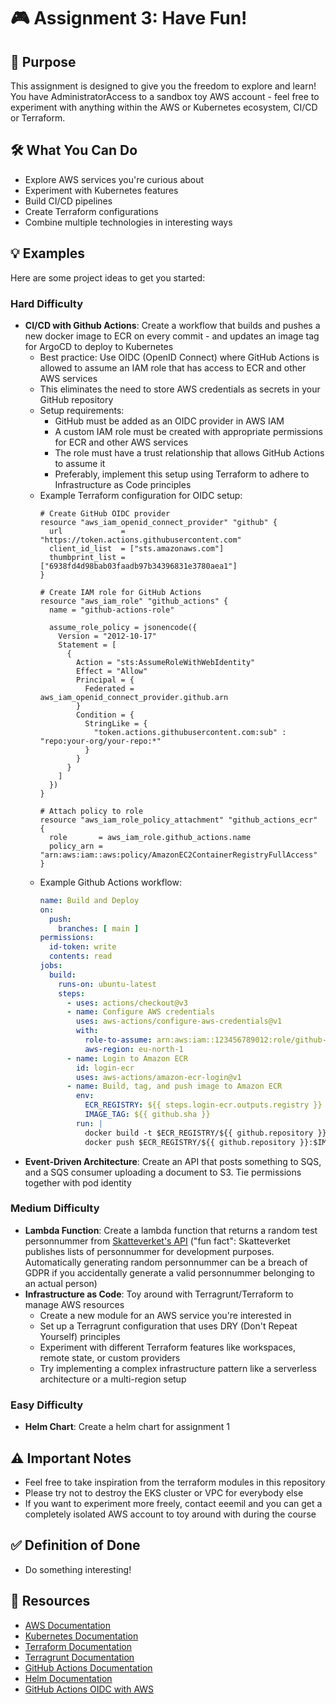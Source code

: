 # 🎮 Assignment 3: Have Fun!

## 🎯 Purpose
This assignment is designed to give you the freedom to explore and learn! You have AdministratorAccess to a sandbox toy AWS account - feel free to experiment with anything within the AWS or Kubernetes ecosystem, CI/CD or Terraform.

## 🛠️ What You Can Do
- Explore AWS services you're curious about
- Experiment with Kubernetes features
- Build CI/CD pipelines
- Create Terraform configurations
- Combine multiple technologies in interesting ways

## 💡 Examples
Here are some project ideas to get you started:

### Hard Difficulty
- **CI/CD with Github Actions**: Create a workflow that builds and pushes a new docker image to ECR on every commit - and updates an image tag for ArgoCD to deploy to Kubernetes
  - Best practice: Use OIDC (OpenID Connect) where GitHub Actions is allowed to assume an IAM role that has access to ECR and other AWS services
  - This eliminates the need to store AWS credentials as secrets in your GitHub repository
  - Setup requirements:
    - GitHub must be added as an OIDC provider in AWS IAM
    - A custom IAM role must be created with appropriate permissions for ECR and other AWS services
    - The role must have a trust relationship that allows GitHub Actions to assume it
    - Preferably, implement this setup using Terraform to adhere to Infrastructure as Code principles
  - Example Terraform configuration for OIDC setup:
    ```hcl
    # Create GitHub OIDC provider
    resource "aws_iam_openid_connect_provider" "github" {
      url             = "https://token.actions.githubusercontent.com"
      client_id_list  = ["sts.amazonaws.com"]
      thumbprint_list = ["6938fd4d98bab03faadb97b34396831e3780aea1"]
    }

    # Create IAM role for GitHub Actions
    resource "aws_iam_role" "github_actions" {
      name = "github-actions-role"

      assume_role_policy = jsonencode({
        Version = "2012-10-17"
        Statement = [
          {
            Action = "sts:AssumeRoleWithWebIdentity"
            Effect = "Allow"
            Principal = {
              Federated = aws_iam_openid_connect_provider.github.arn
            }
            Condition = {
              StringLike = {
                "token.actions.githubusercontent.com:sub" : "repo:your-org/your-repo:*"
              }
            }
          }
        ]
      })
    }

    # Attach policy to role
    resource "aws_iam_role_policy_attachment" "github_actions_ecr" {
      role       = aws_iam_role.github_actions.name
      policy_arn = "arn:aws:iam::aws:policy/AmazonEC2ContainerRegistryFullAccess"
    }
    ```
  - Example Github Actions workflow:
    ```yaml
    name: Build and Deploy
    on:
      push:
        branches: [ main ]
    permissions:
      id-token: write
      contents: read
    jobs:
      build:
        runs-on: ubuntu-latest
        steps:
          - uses: actions/checkout@v3
          - name: Configure AWS credentials
            uses: aws-actions/configure-aws-credentials@v1
            with:
              role-to-assume: arn:aws:iam::123456789012:role/github-actions-role
              aws-region: eu-north-1
          - name: Login to Amazon ECR
            id: login-ecr
            uses: aws-actions/amazon-ecr-login@v1
          - name: Build, tag, and push image to Amazon ECR
            env:
              ECR_REGISTRY: ${{ steps.login-ecr.outputs.registry }}
              IMAGE_TAG: ${{ github.sha }}
            run: |
              docker build -t $ECR_REGISTRY/${{ github.repository }}:$IMAGE_TAG .
              docker push $ECR_REGISTRY/${{ github.repository }}:$IMAGE_TAG
    ```
- **Event-Driven Architecture**: Create an API that posts something to SQS, and a SQS consumer uploading a document to S3. Tie permissions together with pod identity

### Medium Difficulty
- **Lambda Function**: Create a lambda function that returns a random test personnummer from [Skatteverket's API](https://www7.skatteverket.se/portal/apier-och-oppna-data/utvecklarportalen/oppetdata/Test%C2%AD%C2%ADpersonnummer) ("fun fact": Skatteverket publishes lists of personnummer for development purposes. Automatically generating random personnummer can be a breach of GDPR if you accidentally generate a valid personnummer belonging to an actual person)
- **Infrastructure as Code**: Toy around with Terragrunt/Terraform to manage AWS resources
  - Create a new module for an AWS service you're interested in
  - Set up a Terragrunt configuration that uses DRY (Don't Repeat Yourself) principles
  - Experiment with different Terraform features like workspaces, remote state, or custom providers
  - Try implementing a complex infrastructure pattern like a serverless architecture or a multi-region setup

### Easy Difficulty
- **Helm Chart**: Create a helm chart for assignment 1

## ⚠️ Important Notes
- Feel free to take inspiration from the terraform modules in this repository
- Please try not to destroy the EKS cluster or VPC for everybody else
- If you want to experiment more freely, contact eeemil and you can get a completely isolated AWS account to toy around with during the course

## ✅ Definition of Done
- Do something interesting!

## 🚀 Resources
- [AWS Documentation](https://docs.aws.amazon.com/)
- [Kubernetes Documentation](https://kubernetes.io/docs/)
- [Terraform Documentation](https://www.terraform.io/docs)
- [Terragrunt Documentation](https://terragrunt.gruntwork.io/docs/)
- [GitHub Actions Documentation](https://docs.github.com/en/actions)
- [Helm Documentation](https://helm.sh/docs/)
- [GitHub Actions OIDC with AWS](https://docs.github.com/en/actions/deployment/security-hardening-your-deployments/configuring-openid-connect-in-amazon-web-services) 
